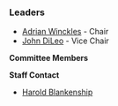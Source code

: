 ### Leaders
* [Adrian Winckles](mailto:adrian.winckles@owasp.org) - Chair
* [John DiLeo](mailto:john.dileo@owasp.org) - Vice Chair

**Committee Members**

**Staff Contact**
* [Harold Blankenship](mailto:harold.blankenship@owasp.com)
